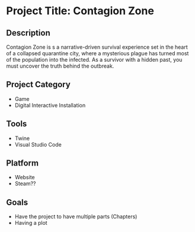 # Project Title: Contagion Zone

## Description 

Contagion Zone is s a narrative-driven survival experience set in the heart of a collapsed quarantine city, where a mysterious plague has turned most of the population into the infected. As a survivor with a hidden past, you must uncover the truth behind the outbreak. 

## Project Category
- Game
- Digital Interactive Installation

## Tools
- Twine
- Visual Studio Code 

## Platform
- Website
- Steam??

## Goals 
- Have the project to have multiple parts (Chapters)
- Having a plot 
